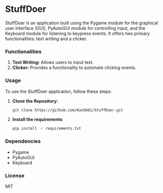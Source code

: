 # StuffDoer

StuffDoer is an application built using the Pygame module for the graphical user interface (GUI), PyAutoGUI module for controlling input, and the Keyboard module for listening to keypress events. It offers two primary functionalities: text writing and a clicker.

### Functionalities

1. **Text Writing:** Allows users to input text.
2. **Clicker:** Provides a functionality to automate clicking events.

### Usage

To use the StuffDoer application, follow these steps:

1. **Clone the Repository:**
   ```bash
   git clone https://github.com/Kan5661/StuffDoer.git
2. **Install the requirements**
    ```bash
    pip install -r requirements.txt
### Dependencies
- Pygame
- PyAutoGUI
- Keyboard

### License
MIT